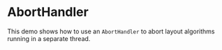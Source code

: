 # AbortHandler

This demo shows how to use an `AbortHandler` to abort
      layout algorithms running in a separate thread.
